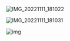 ![IMG_20221111_181022](E:\IMG_20221111_181022.jpg)

![IMG_20221111_181031](E:\IMG_20221111_181031.jpg)

![img](file:///E:\3135563027\Image\C2C\2D21E540E6A6C389A66DA8D75D709ECC.jpg)

